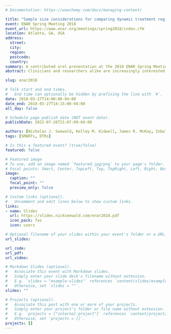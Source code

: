 ```yaml
---
# Documentation: https://wowchemy.com/docs/managing-content/

title: "Sample size considerations for comparing dynamic treatment regimes in a sequential multiple-assignment randomized trial with a continuous longitudinal outcome"
event: ENAR Spring Meeting 2018
event_url: https://www.enar.org/meetings/spring2018/index.cfm
location: Atlanta, GA, USA
address:
  street:
  city:
  region:
  postcode:
  country:
summary: A contributed oral presentation at the 2018 ENAR Spring Meeting.
abstract: Clinicians and researchers alike are increasingly interested in how best to individualize interventions. A dynamic treatment regime (DTR) is a sequence of pre-specified decision rules which guides the delivery of an individualized sequence of treatments that is tailored to specific and possibly changing needs of the individual. The sequential multiple-assignment randomized trial (SMART) is a research tool which allows for the construction of effective DTRs. We introduce a method for computing sample size for SMARTs in which the primary aim is to compare two embedded DTRs using a continuous repeated-measures outcome collected over the entire study. The sample size method is based on a longitudinal analysis that accounts for unique features of a SMART design. These features include modeling constraints and the over- or under-representation of different sequences of treatment (by design). We illustrate our methods using the ENGAGE study, a SMART aimed at developing a DTR for increasing motivation to attend treatments among alcohol- and cocaine-dependent patients.

slug: enar2018

# Talk start and end times.
#   End time can optionally be hidden by prefixing the line with `#`.
date: 2018-03-27T14:00:00-04:00
date_end: 2018-03-27T14:15:00-04:00
all_day: false

# Schedule page publish date (NOT event date).
publishDate: 2022-07-26T21:07:09-04:00

authors: [Nicholas J. Seewald, Kelley M. Kidwell, James R. McKay, Inbal Nahum-Shani, Daniel Almirall]
tags: [SMARTs, DTRs]

# Is this a featured event? (true/false)
featured: false

# Featured image
# To use, add an image named `featured.jpg/png` to your page's folder. 
# Focal points: Smart, Center, TopLeft, Top, TopRight, Left, Right, BottomLeft, Bottom, BottomRight.
image:
  caption: ""
  focal_point: ""
  preview_only: false

# Custom links (optional).
#   Uncomment and edit lines below to show custom links.
links:
- name: Slides
  url: https://slides.nickseewald.com/enar2018.pdf
  icon_pack: fas
  icon: users

# Optional filename of your slides within your event's folder or a URL.
url_slides:

url_code:
url_pdf:
url_video:

# Markdown Slides (optional).
#   Associate this event with Markdown slides.
#   Simply enter your slide deck's filename without extension.
#   E.g. `slides = "example-slides"` references `content/slides/example-slides.md`.
#   Otherwise, set `slides = ""`.
slides: ""

# Projects (optional).
#   Associate this post with one or more of your projects.
#   Simply enter your project's folder or file name without extension.
#   E.g. `projects = ["internal-project"]` references `content/project/deep-learning/index.md`.
#   Otherwise, set `projects = []`.
projects: []
---
```

